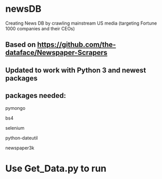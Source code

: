 # newsDB


Creating News DB by crawling mainstream US media (targeting Fortune 1000 companies and their CEOs)




## Based on https://github.com/the-dataface/Newspaper-Scrapers
## Updated to work with Python 3 and newest packages
## packages needed:
pymongo

bs4

selenium

python-dateutil

newspaper3k


# Use Get_Data.py to run 